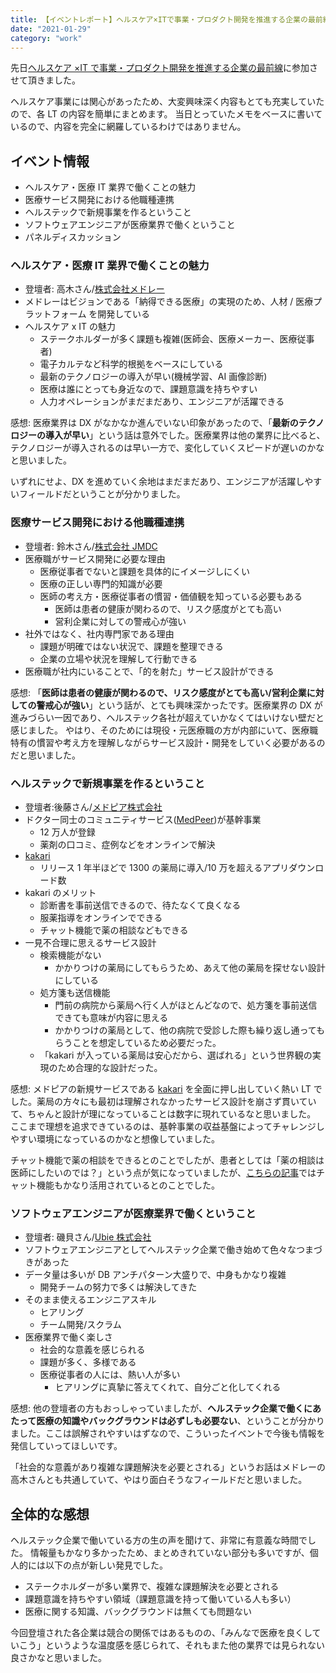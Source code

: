 ```yaml
---
title: 【イベントレポート】ヘルスケア×ITで事業・プロダクト開発を推進する企業の最前線
date: "2021-01-29"
category: "work"
---
```


先日[ヘルスケア ×IT で事業・プロダクト開発を推進する企業の最前線](https://hsd.connpass.com/event/199258/)に参加させて頂きました。

ヘルスケア事業には関心があったため、大変興味深く内容もとても充実していたので、各 LT の内容を簡単にまとめます。
当日とっていたメモをベースに書いているので、内容を完全に網羅しているわけではありません。

## イベント情報

- ヘルスケア・医療 IT 業界で働くことの魅力
- 医療サービス開発における他職種連携
- ヘルステックで新規事業を作るということ
- ソフトウェアエンジニアが医療業界で働くということ
- パネルディスカッション

### ヘルスケア・医療 IT 業界で働くことの魅力

- 登壇者: 高木さん/[株式会社メドレー](https://www.medley.jp/about/)
- メドレーはビジョンである「納得できる医療」の実現のため、人材 / 医療プラットフォーム を開発している
- ヘルスケア x IT の魅力
  - ステークホルダーが多く課題も複雑(医師会、医療メーカー、医療従事者)
  - 電子カルテなど科学的根拠をベースにしている
  - 最新のテクノロジーの導入が早い(機械学習、AI 画像診断)
  - 医療は誰にとっても身近なので、課題意識を持ちやすい
  - 人力オペレーションがまだまだあり、エンジニアが活躍できる

感想:
医療業界は DX がなかなか進んでいない印象があったので、「**最新のテクノロジーの導入が早い**」という話は意外でした。医療業界は他の業界に比べると、テクノロジーが導入されるのは早い一方で、変化していくスピードが遅いのかなと思いました。

いずれにせよ、DX を進めていく余地はまだまだあり、エンジニアが活躍しやすいフィールドだということが分かりました。

### 医療サービス開発における他職種連携

- 登壇者: 鈴木さん/[株式会社 JMDC](https://www.jmdc.co.jp/profile/)
- 医療職がサービス開発に必要な理由
  - 医療従事者でないと課題を具体的にイメージしにくい
  - 医療の正しい専門的知識が必要
  - 医師の考え方・医療従事者の慣習・価値観を知っている必要もある
    - 医師は患者の健康が関わるので、リスク感度がとても高い
    - 営利企業に対しての警戒心が強い
- 社外ではなく、社内専門家である理由
  - 課題が明確ではない状況で、課題を整理できる
  - 企業の立場や状況を理解して行動できる
- 医療職が社内にいることで、「的を射た」サービス設計ができる

感想:
「**医師は患者の健康が関わるので、リスク感度がとても高い/営利企業に対しての警戒心が強い**」という話が、とても興味深かったです。医療業界の DX が進みづらい一因であり、ヘルステック各社が超えていかなくてはいけない壁だと感じました。
やはり、そのためには現役・元医療職の方が内部にいて、医療職特有の慣習や考え方を理解しながらサービス設計・開発をしていく必要があるのだと思いました。

### ヘルステックで新規事業を作るということ

- 登壇者:後藤さん/[メドピア株式会社](https://medpeer.co.jp/company/profile.html)
- ドクター同士のコミュニティサービス([MedPeer](https://medpeer.jp/))が基幹事業
  - 12 万人が登録
  - 薬剤の口コミ、症例などをオンラインで解決
- [kakari](https://kakari.medpeer.jp/)
  - リリース 1 年半ほどで 1300 の薬局に導入/10 万を超えるアプリダウンロード数
- kakari のメリット
  - 診断書を事前送信できるので、待たなくて良くなる
  - 服薬指導をオンラインでできる
  - チャット機能で薬の相談などもできる
- 一見不合理に思えるサービス設計
  - 検索機能がない
    - かかりつけの薬局にしてもらうため、あえて他の薬局を探せない設計にしている
  - 処方箋も送信機能
    - 門前の病院から薬局へ行く人がほとんどなので、処方箋を事前送信できても意味が内容に思える
    - かかりつけの薬局として、他の病院で受診した際も繰り返し通ってもらうことを想定しているため必要だった。
  - 「kakari が入っている薬局は安心だから、選ばれる」という世界観の実現のため合理的な設計だった。

感想:
メドピアの新規サービスである [kakari](https://kakari.medpeer.jp/) を全面に押し出していく熱い LT でした。薬局の方々にも最初は理解されなかったサービス設計を崩さず貫いていて、ちゃんと設計が理になっていることは数字に現れているなと思いました。
ここまで理想を追求できているのは、基幹事業の収益基盤によってチャレンジしやすい環境になっているのかなと想像していました。

チャット機能で薬の相談をできるとのことでしたが、患者としては「薬の相談は医師にしたいのでは？」という点が気になっていましたが、[こちらの記事](https://medpeer.co.jp/corp_blog/1045.html)ではチャット機能もかなり活用されているとのことでした。

### ソフトウェアエンジニアが医療業界で働くということ

- 登壇者: 磯貝さん/[Ubie 株式会社](https://ubie.life/#company)
- ソフトウェアエンジニアとしてヘルステック企業で働き始めて色々なつまづきがあった
- データ量は多いが DB アンチパターン大盛りで、中身もかなり複雑
  - 開発チームの努力で多くは解決してきた
- そのまま使えるエンジニアスキル
  - ヒアリング
  - チーム開発/スクラム
- 医療業界で働く楽しさ
  - 社会的な意義を感じられる
  - 課題が多く、多様である
  - 医療従事者の人には、熱い人が多い
    - ヒアリングに真摯に答えてくれて、自分ごと化してくれる

感想:
他の登壇者の方もおっしゃっていましたが、**ヘルステック企業で働くにあたって医療の知識やバックグラウンドは必ずしも必要ない**、ということが分かりました。ここは誤解されやすいはずなので、こういったイベントで今後も情報を発信していってほしいです。

「社会的な意義があり複雑な課題解決を必要とされる」というお話はメドレーの高木さんとも共通していて、やはり面白そうなフィールドだと思いました。

## 全体的な感想

ヘルステック企業で働いている方の生の声を聞けて、非常に有意義な時間でした。
情報量もかなり多かったため、まとめきれていない部分も多いですが、個人的には以下の点が新しい発見でした。

- ステークホルダーが多い業界で、複雑な課題解決を必要とされる
- 課題意識を持ちやすい領域（課題意識を持って働いている人も多い）
- 医療に関する知識、バックグラウンドは無くても問題ない

今回登壇された各企業は競合の関係ではあるものの、「みんなで医療を良くしていこう」というような温度感を感じられて、それもまた他の業界では見られない良さかなと思いました。
